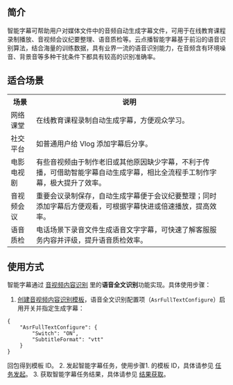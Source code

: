 ## 简介
智能字幕可帮助用户对媒体文件中的音频自动生成字幕文件，可用于在线教育课程录制播放、音视频会议纪要整理、语音质检等。云点播智能字幕基于前沿的语音识别算法，结合海量的训练数据，具有业界一流的语音识别能力，在音频含有环境噪音、背景音等多种干扰条件下都具有较高的识别准确率。

## 适合场景
<table>
    <tr>
        <th>
            场景               
        </th>
				<th>
           说明
        </th>
    </tr>

 <tr>
        <td>
            网络课堂
        </td>
				<td>
            在线教育课程录制自动生成字幕，方便观众学习。
        </td>
 </tr>
 <tr>
        <td>
            社交平台
        </td>
				<td>
            如普通用户给 Vlog 添加字幕后分享。
        </td>
 </tr>
 <tr>
        <td>
            电影电视剧
        </td>
				<td>
            有些音视频由于制作老旧或其他原因缺少字幕，不利于传播，可借助智能字幕自动生成字幕，相比全流程手工制作字幕，极大提升了效率。
        </td>
 </tr>
 <tr>
        <td>
            音视频会议
        </td>
				<td>
            重要会议录制保存，自动生成字幕便于会议纪要整理；同时添加字幕后方便观看，可根据字幕快进或倍速播放，提高效率。
        </td>
 </tr>
 <tr>
        <td>
            语音质检
        </td>
				<td>
            电话场景下录音文件生成语音文字字幕，可快速了解客服服务内容并评级，提升语音质检效率。
        </td>
 </tr>
</table>


## 使用方式
智能字幕通过 [音视频内容识别](https://cloud.tencent.com/document/product/266/34692) 里的**语音全文识别**功能实现。具体使用步骤：
1. [创建音视频内容识别模板](https://cloud.tencent.com/document/product/266/34791)，语音全文识别配置项（`AsrFullTextConfigure`）启用开关并指定生成字幕：
```
{
	"AsrFullTextConfigure": {
		"Switch": "ON",
		"SubtitleFormat": "vtt"
	}
}
```
回包得到模板 ID。
2. 发起智能字幕任务，使用步骤1. 的模板 ID，具体请参见 [任务发起](https://cloud.tencent.com/document/product/266/34692#.E4.BB.BB.E5.8A.A1.E5.8F.91.E8.B5.B7)。
3. 获取智能字幕任务结果，具体请参见 [结果获取](https://cloud.tencent.com/document/product/266/34692#.E7.BB.93.E6.9E.9C.E8.8E.B7.E5.8F.96)。
